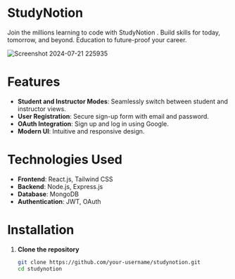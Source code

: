 

# StudyNotion

Join the millions learning to code with StudyNotion . Build skills for today, tomorrow, and beyond. Education to future-proof your career.

![Screenshot 2024-07-21 225935](https://github.com/user-attachments/assets/16f8c3fc-bc0c-43aa-912e-9f94de43fe4c)

# Features

- **Student and Instructor Modes**: Seamlessly switch between student and instructor views.
- **User Registration**: Secure sign-up form with email and password.
- **OAuth Integration**: Sign up and log in using Google.
- **Modern UI**: Intuitive and responsive design.

# Technologies Used

- **Frontend**: React.js, Tailwind CSS
- **Backend**: Node.js, Express.js
- **Database**: MongoDB
- **Authentication**: JWT, OAuth

# Installation

1. **Clone the repository**
   ```sh
   git clone https://github.com/your-username/studynotion.git
   cd studynotion
   ```

